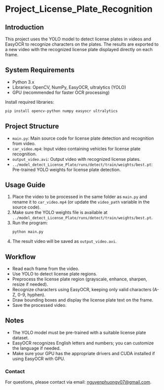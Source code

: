 # Project_License_Plate_Recognition

## Introduction

This project uses the YOLO model to detect license plates in videos and EasyOCR to recognize characters on the plates. The results are exported to a new video with the recognized license plate displayed directly on each frame.

## System Requirements

- Python 3.x
- Libraries: OpenCV, NumPy, EasyOCR, ultralytics (YOLO)
- GPU (recommended for faster OCR processing)

Install required libraries:
```sh
pip install opencv-python numpy easyocr ultralytics
```

## Project Structure

- `main.py`: Main source code for license plate detection and recognition from video.
- `car_video.mp4`: Input video containing vehicles for license plate recognition.
- `output_video.avi`: Output video with recognized license plates.
- `../model_detect_License_Plate/runs/detect/train/weights/best.pt`: Pre-trained YOLO weights for license plate detection.

## Usage Guide

1. Place the video to be processed in the same folder as `main.py` and rename it to `car_video.mp4` (or update the `video_path` variable in the source code).
2. Make sure the YOLO weights file is available at `../model_detect_License_Plate/runs/detect/train/weights/best.pt`.
3. Run the program:
    ```sh
    python main.py
    ```
4. The result video will be saved as `output_video.avi`.

## Workflow

- Read each frame from the video.
- Use YOLO to detect license plate regions.
- Preprocess the license plate region (grayscale, enhance, sharpen, resize if needed).
- Recognize characters using EasyOCR, keeping only valid characters (A-Z, 0-9, hyphen).
- Draw bounding boxes and display the license plate text on the frame.
- Save the processed video.

## Notes

- The YOLO model must be pre-trained with a suitable license plate dataset.
- EasyOCR recognizes English letters and numbers; you can customize the language if needed.
- Make sure your GPU has the appropriate drivers and CUDA installed if using EasyOCR with GPU.

### Contact

For questions, please contact via email: nguyenphuongv07@gmail.com.